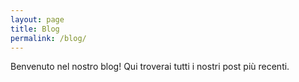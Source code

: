 ```yaml
---
layout: page
title: Blog
permalink: /blog/
---
```


Benvenuto nel nostro blog! Qui troverai tutti i nostri post più recenti.
